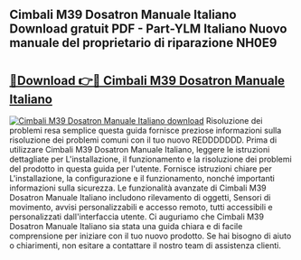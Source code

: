 ## Cimbali M39 Dosatron Manuale Italiano Download gratuit PDF - Part-YLM Italiano Nuovo manuale del proprietario di riparazione NH0E9

# <h2><a href="http://dfeft7i.blite.top/?on=Cimbali+M39+Dosatron+Manuale+Italiano">🔗Download 👉🔴 Cimbali M39 Dosatron Manuale Italiano</a></h2>

[![Cimbali M39 Dosatron Manuale Italiano download](https://i.imgur.com/lujVjoI.png)](http://dfeft7i.blite.top/?on=Cimbali+M39+Dosatron+Manuale+Italiano)
Risoluzione dei problemi resa semplice questa guida fornisce preziose informazioni sulla risoluzione dei problemi comuni con il tuo nuovo REDDDDDDD. Prima di utilizzare Cimbali M39 Dosatron Manuale Italiano, leggere le istruzioni dettagliate per L'installazione, il funzionamento e la risoluzione dei problemi del prodotto in questa guida per l'utente. Fornisce istruzioni chiare per L'installazione, la configurazione e il funzionamento, nonché importanti informazioni sulla sicurezza. Le funzionalità avanzate di Cimbali M39 Dosatron Manuale Italiano includono rilevamento di oggetti, Sensori di movimento, avvisi personalizzabili e accesso remoto, tutti accessibili e personalizzati dall'interfaccia utente. Ci auguriamo che Cimbali M39 Dosatron Manuale Italiano sia stata una guida chiara e di facile comprensione per iniziare con il tuo nuovo prodotto. Se hai bisogno di aiuto o chiarimenti, non esitare a contattare il nostro team di assistenza clienti.
